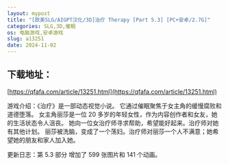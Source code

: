 ```yaml
---
layout: mypost
title: "[欧美SLG/AIGPT汉化/3D]治疗 Therapy [Part 5.3] [PC+安卓/2.7G]"
categories: SLG,3D,催眠
os: 电脑游戏,安卓游戏
slug: a13251
date: 2024-11-02
---
```


## 下载地址：

[https://qfafa.com/article/13251.html](https://qfafa.com/article/13251.html)

游戏介绍：《治疗》是一部动态视觉小说。
它通过催眠聚焦于女主角的缓慢腐败和道德堕落。
女主角丽莎是一位 20 多岁的年轻女性，作为内容创作者和女友，她的生活状态令人沮丧。
她向一位女治疗师寻求帮助，希望能好起来。治疗师对她有其他计划。
丽莎被洗脑，变成了一个荡妇。治疗师对丽莎一个人不满意；她希望她的朋友和家人加入她。

更新日志：第 5.3 部分
增加了 599 张图片和 141 个动画。